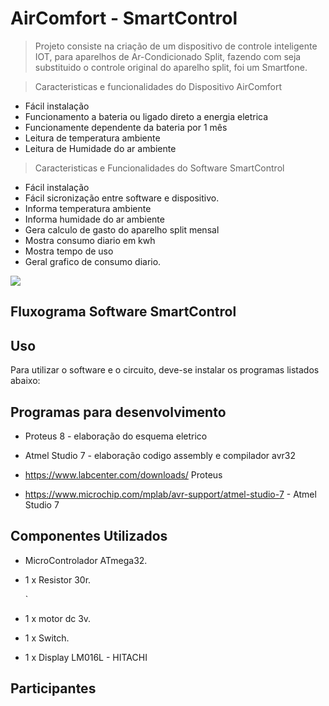 # AirComfort - SmartControl

> Projeto consiste na criação de um dispositivo de controle inteligente IOT, para aparelhos de Ar-Condicionado Split, fazendo com seja substituido o controle original do aparelho split, foi um Smartfone.

> Caracteristicas e funcionalidades do Dispositivo AirComfort
 * Fácil instalação
 * Funcionamento a bateria ou ligado direto a energia eletrica
 * Funcionamente dependente da bateria por 1 mês
 * Leitura de temperatura ambiente
 * Leitura de Humidade do ar ambiente

> Caracteristicas e Funcionalidades do Software SmartControl
* Fácil instalação
* Fácil sicronização entre software e dispositivo.
* Informa temperatura ambiente
* Informa humidade do ar ambiente
* Gera calculo de gasto do aparelho split mensal
* Mostra consumo diario em kwh
* Mostra tempo de uso
* Geral grafico de consumo diario.
 







 

![](project.png)



## Fluxograma Software SmartControl









## Uso

Para utilizar o software e o circuito, deve-se instalar os programas listados abaixo:


## Programas para desenvolvimento


* Proteus 8 - elaboração do esquema eletrico

* Atmel Studio 7 - elaboração codigo assembly e compilador avr32



* https://www.labcenter.com/downloads/ Proteus

* https://www.microchip.com/mplab/avr-support/atmel-studio-7 - Atmel Studio 7



## Componentes Utilizados

   

* MicroControlador ATmega32.

    

* 1 x Resistor 30r.

    `

* 1 x motor dc 3v.



* 1 x Switch.



* 1 x Display LM016L - HITACHI

 



    



## Participantes

